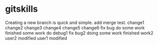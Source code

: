 # gitskills
Creating a new branch is quick and simple.
add merge test.
change1
change2
change3
change4
change5
change6
fix bug
do some work
finished some work
do debug1
fix bug2
doing some work
finished work2
user2 modified
user1 modified
